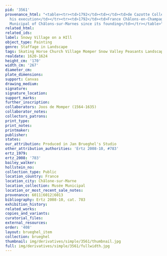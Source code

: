 ```yaml
---
pid: '3561'
provenance_html: "<table><tr><td>1792</td><td></td><td>de Cazotte Collection until
  his execution</td></tr><tr><td>1792</td><td>France Châlons-en-Champagne</td><td>Département-Museum</td></tr><tr><td>1861</td><td></td><td>Musée
  Municipal of Châlons-sur-Marnes since its founding</td></tr></table>"
related_html:
related_ids:
label: Snowy Village on a HIll
object_type: Painting
genre: Staffage in Landscape
tags: Skating Horse Church Village Momper Snow Valley Peasants Landscape Cart
realdate: 1620-1624
height_cm: '170'
width_cm: '267'
diameter_cm:
plate_dimensions:
support: Canvas
drawing_medium:
signature:
signature_location:
support_marks:
further_inscription:
collaborators: Joos de Momper (1564-1635)
collaborator_notes:
collectors_patrons:
print_type:
print_notes:
printmaker:
publisher:
states:
our_attribution: Produced in Jan Brueghel's Studio
other_attribution_authorities: 'Ertz 2008-10, #783'
ertz_1979:
ertz_2008: '783'
bailey_walker:
hollstein_no:
collection_type: Public
location_country: France
location_city: Châlone-sur-Marne
location_collection: Musée Municipal
location_or_most_recent_sale_notes:
provenance: 6011|6012|6013
bibliography: Ertz 2008-10, cat. 783
exhibition_history:
related_works:
copies_and_variants:
curatorial_files:
external_resources:
order: '408'
layout: brueghel_item
collection: brueghel
thumbnail: img/derivatives/simple/3561/thumbnail.jpg
full: img/derivatives/simple/3561/fullwidth.jpg
---
```

